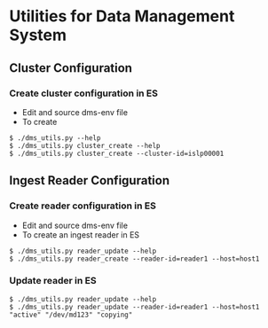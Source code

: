 # Utilities for Data Management System
## Cluster Configuration
### Create cluster configuration in ES
* Edit and source dms-env file
* To create
```
$ ./dms_utils.py --help
$ ./dms_utils.py cluster_create --help
$ ./dms_utils.py cluster_create --cluster-id=islp00001
```

## Ingest Reader Configuration
### Create reader configuration in ES
* Edit and source dms-env file
* To create an ingest reader in ES
```
$ ./dms_utils.py reader_update --help
$ ./dms_utils.py reader_create --reader-id=reader1 --host=host1
```

### Update reader in ES

```
$ ./dms_utils.py reader_update --help
$ ./dms_utils.py reader_update --reader-id=reader1 --host=host1 "active" "/dev/md123" "copying" 
```

